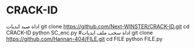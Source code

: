 # CRACK-ID
اداة صيد ايديات
git clone https://github.com/Next-WINSTER/CRACK-ID.git
cd CRACK-ID
python SC_enc.py
#اداة سحب ملف ايديات
git clone https://github.com/Hannan-404/FILE.git
cd FILE
python FILE.py
